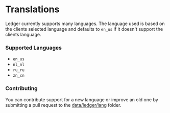 # Translations
Ledger currently supports many languages.
The language used is based on the clients selected language and defaults to `en_us` if it doesn't support the clients language.

### Supported Languages
- `en_us`
- `nl_nl`
- `ru_ru`
- `zn_cn`

### Contributing
You can contribute support for a new language or improve an old one by submitting a pull request to the [data/ledger/lang](https://github.com/QuiltServerTools/Ledger/tree/master/src/main/resources/data/ledger/lang) folder.